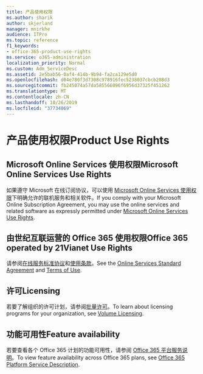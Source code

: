 ```yaml
---
title: 产品使用权限
ms.author: sharik
author: skjerland
manager: mnirkhe
audience: ITPro
ms.topic: reference
f1_keywords:
- office-365-product-use-rights
ms.service: o365-administration
localization_priority: Normal
ms.custom: Adm_ServiceDesc
ms.assetid: 2e5bab56-0af4-414b-9b94-fa2ca129e5d0
ms.openlocfilehash: d04e780f3d7308c978916fec5238037cbcb208d3
ms.sourcegitcommit: fb245074a57da585566096f6956d37325f451262
ms.translationtype: MT
ms.contentlocale: zh-CN
ms.lasthandoff: 10/26/2019
ms.locfileid: "37734069"
---
```

# <a name="product-use-rights"></a><span data-ttu-id="150f7-102">产品使用权限</span><span class="sxs-lookup"><span data-stu-id="150f7-102">Product Use Rights</span></span>

## <a name="microsoft-online-services-use-rights"></a><span data-ttu-id="150f7-103">Microsoft Online Services 使用权限</span><span class="sxs-lookup"><span data-stu-id="150f7-103">Microsoft Online Services Use Rights</span></span>

<span data-ttu-id="150f7-104">如果遵守 Microsoft 在线订阅协议，可以使用 [Microsoft Online Services 使用权限](https://www.microsoftvolumelicensing.com/DocumentSearch.aspx?Mode=3&DocumentTypeId=37&ShowArchived=true)下明确允许的联机服务和相关软件。</span><span class="sxs-lookup"><span data-stu-id="150f7-104">If you comply with your Microsoft Online Subscription Agreement, you may use the online services and related software as expressly permitted under [Microsoft Online Services Use Rights](https://www.microsoftvolumelicensing.com/DocumentSearch.aspx?Mode=3&DocumentTypeId=37&ShowArchived=true).</span></span>
  
## <a name="office-365-operated-by-21vianet-use-rights"></a><span data-ttu-id="150f7-105">由世纪互联运营的 Office 365 使用权限</span><span class="sxs-lookup"><span data-stu-id="150f7-105">Office 365 operated by 21Vianet Use Rights</span></span>

<span data-ttu-id="150f7-106">请参阅[在线服务标准协议](https://www.21vbluecloud.com/office365/O365-AgreeWebDir/)和[使用条款](https://www.21vbluecloud.com/office365/O365-TOU/)。</span><span class="sxs-lookup"><span data-stu-id="150f7-106">See the [Online Services Standard Agreement](https://www.21vbluecloud.com/office365/O365-AgreeWebDir/) and [Terms of Use](https://www.21vbluecloud.com/office365/O365-TOU/).</span></span>
  
## <a name="licensing"></a><span data-ttu-id="150f7-107">许可</span><span class="sxs-lookup"><span data-stu-id="150f7-107">Licensing</span></span>

<span data-ttu-id="150f7-108">若要了解组织的许可计划，请参阅[批量许可](https://go.microsoft.com/fwlink/?LinkId=393693)。</span><span class="sxs-lookup"><span data-stu-id="150f7-108">To learn about licensing programs for your organization, see [Volume Licensing](https://go.microsoft.com/fwlink/?LinkId=393693).</span></span>
  
## <a name="feature-availability"></a><span data-ttu-id="150f7-109">功能可用性</span><span class="sxs-lookup"><span data-stu-id="150f7-109">Feature availability</span></span>

<span data-ttu-id="150f7-110">若要查看各个 Office 365 计划的功能可用性，请参阅 [Office 365 平台服务说明](office-365-platform-service-description.md)。</span><span class="sxs-lookup"><span data-stu-id="150f7-110">To view feature availability across Office 365 plans, see [Office 365 Platform Service Description](office-365-platform-service-description.md).</span></span>
  

